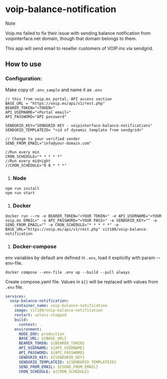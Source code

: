 # voip-balance-notification

> [!NOTE]  
> Voip.ms failed to fix their issue with sending balance notification from voipinterface.net domain, though that domain belongs to them.
>
> This app will send email to reseller customers of VOIP.ms via sendgrid.

## How to use
### Configuration:
Make copy of `.env_sample` and name it as `.env`

```text
// this from voip.ms portal, API access section
BASE_URL = "https://voip.ms/api/v1/rest.php"
BEARER_TOKEN="<TOKEN>"
API_USERNAME="<Portal email>"
API_PASSWORD="API password"

SENDGRID_KEY="SENDGRID KEY - voipinterface-balance-notifications"
SENDGRID_TEMPLATEID= "<id of dynamic template from sendgrid>"

// Change to your verified sender
SEND_FROM_EMAIL="info@your-domain.com"

//Run every min
CRON_SCHEDULE="* * * * *"
//Run every midnight
//CRON_SCHEDULE="0 0 * * *"

```


1. ### Node
```shell
npm run install
npm run start
```
1. ### Docker
```shell
docker run --rm -e BEARER_TOKEN="<YOUR TOKEN>" -e API_USERNAME="<YOUR voip.ms EMAIL>" -e API_PASSWORD="<YOUR PASS>" -e SENDGRID_KEY="" -e SEND_FROM_EMAIL="" -e CRON_SCHEDULE="* * * * *" -e BASE_URL="https://voip.ms/api/v1/rest.php" vit100/voip-balance-notification
```

1. ### Docker-compose

env variables by default are defined in `.env`, load it explicitly with param --env-file.
```shell
docker compose --env-file .env up --build --pull always
``` 

Create compose.yaml file. Values in `${}` will be replaced with values from `.env` file.
```yaml
services:
  voip-balance-notification:
    container_name: voip-balance-notification
    image: vit100/voip-balance-notification
    restart: unless-stopped
    build:
      context: .
    environment:
      NODE_ENV: production
      BASE_URL: ${BASE_URL}
      BEARER_TOKEN: ${BEARER_TOKEN}
      API_USERNAME: ${API_USERNAME}
      API_PASSWORD: ${API_PASSWORD}
      SENDGRID_KEY: ${SENDGRID_KEY}
      SENDGRID_TEMPLATEID: ${SENDGRID_TEMPLATEID}
      SEND_FROM_EMAIL: ${SEND_FROM_EMAIL}
      CRON_SCHEDULE: ${CRON_SCHEDULE}
```